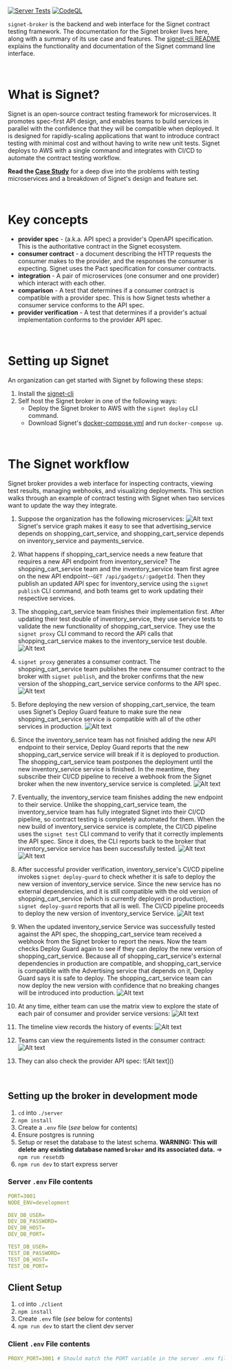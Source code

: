[![Server Tests](https://github.com/contract-testing-framework/broker/actions/workflows/test_server.yml/badge.svg)](https://github.com/contract-testing-framework/broker/actions/workflows/test_server.yml)
[![CodeQL](https://github.com/contract-testing-framework/broker/actions/workflows/github-code-scanning/codeql/badge.svg)](https://github.com/contract-testing-framework/broker/actions/workflows/github-code-scanning/codeql)

`signet-broker` is the backend and web interface for the Signet contract testing framework. The documentation for the Signet broker lives here, along with a summary of its use case and features. The [signet-cli README](https://github.com/signet-framework/signet-cli) explains the functionality and documentation of the Signet command line interface.

&nbsp;  

# What is Signet?

Signet is an open-source contract testing framework for microservices. It promotes spec-first API design, and enables teams to build services in parallel with the confidence that they will be compatible when deployed. It is designed for rapidly-scaling applications that want to introduce contract testing with minimal cost and without having to write new unit tests. Signet deploys to AWS with a single command and integrates with CI/CD to automate the contract testing workflow.

**Read the [Case Study]()** for a deep dive into the problems with testing microservices and a breakdown of Signet's design and feature set.

&nbsp;

# Key concepts
- **provider spec** - (a.k.a. API spec) a provider's OpenAPI specification. This is the authoritative contract in the Signet ecosystem.
- **consumer contract** - a document describing the HTTP requests the consumer makes to the provider, and the responses the consumer is expecting. Signet uses the Pact specification for consumer contracts.
- **integration** - A pair of microservices (one consumer and one provider) which interact with each other.
- **comparison** - A test that determines if a consumer contract is compatible with a provider spec. This is how Signet tests whether a consumer service conforms to the API spec.
- **provider verification** - A test that determines if a provider's actual implementation conforms to the provider API spec.

&nbsp;

# Setting up Signet

An organization can get started with Signet by following these steps:
1. Install the [signet-cli](https://github.com/signet-framework/signet-cli)
2. Self host the Signet broker in one of the following ways:
   - Deploy the Signet broker to AWS with the `signet deploy` cLI command.
   - Download Signet's [docker-compose.yml](https://github.com/signet-framework/signet-broker/blob/main/server/docker-compose.yml) and run `docker-compose up`.

&nbsp;

# The Signet workflow

Signet broker provides a web interface for inspecting contracts, viewing test results, managing webhooks, and visualizing deployments. This section walks through an example of contract testing with Signet when two services want to update the way they integrate.

1. Suppose the organization has the following microservices:
![Alt text](https://github.com/signet-framework/signet-broker/blob/readme_update/readme_assets/image.png)
Signet's service graph makes it easy to see that advertising_service depends on shopping_cart_service, and shopping_cart_service depends on inventory_service and payments_service.

2. What happens if shopping_cart_service needs a new feature that requires a new API endpoint from inventory_service? The shopping_cart_service team and the inventory_service team first agree on the new API endpoint--`GET /api/gadgets/:gadgetId`. Then they publish an updated API spec for inventory_service using the `signet publish` CLI command, and both teams get to work updating their respective services.

3. The shopping_cart_service team finishes their implementation first. After updating their test double of inventory_service, they use service tests to validate the new functionality of shopping_cart_service. They use the `signet proxy` CLI command to record the API calls that shopping_cart_service makes to the inventory_service test double.
![Alt text](https://github.com/signet-framework/signet-broker/blob/readme_update/readme_assets/image-1.png)

4. `signet proxy` generates a consumer contract. The shopping_cart_service team publishes the new consumer contract to the broker with `signet publish`, and the broker confirms that the new version of the shopping_cart_service service conforms to the API spec.
![Alt text](https://github.com/signet-framework/signet-broker/blob/readme_update/readme_assets/shopping%20cart%20publishes%20new%20version%20edited.png)

1. Before deploying the new version of shopping_cart_service, the team uses Signet's Deploy Guard feature to make sure the new shopping_cart_service service is compatible with all of the other services in production.
![Alt text](https://github.com/signet-framework/signet-broker/blob/readme_update/readme_assets/shopping_cart%20deploy%20guard%20fail.png)

1. Since the inventory_service team has not finished adding the new API endpoint to their service, Deploy Guard reports that the new shopping_cart_service service will break if it is deployed to production. The shopping_cart_service team postpones the deployment until the new inventory_service service is finished. In the meantime, they subscribe their CI/CD pipeline to receive a webhook from the Signet broker when the new inventory_service service is completed.
![Alt text](https://github.com/signet-framework/signet-broker/blob/readme_update/readme_assets/new%20inventory%20webhook%20.png)

1. Eventually, the inventory_service team finishes adding the new endpoint to their service. Unlike the shopping_cart_service team, the inventory_service team has fully integrated Signet into their CI/CD pipeline, so contract testing is completely automated for them. When the new build of inventory_service service is complete, the CI/CD pipeline uses the `signet test` CLI command to verify that it correctly implements the API spec. Since it does, the CLI reports back to the broker that inventory_service service has been successfully tested.
![Alt text](https://github.com/signet-framework/signet-broker/blob/readme_update/readme_assets/inventory%20test%20passed.png)
![Alt text](https://github.com/signet-framework/signet-broker/blob/readme_update/readme_assets/new%20intventory%20version%20tested%20markedup.png)

1. After successful provider verification, inventory_service's CI/CD pipeline invokes `signet deploy-guard` to check whether it is safe to deploy the new version of inventory_service service. Since the new service has no external dependencies, and it is still compatible with the old version of shopping_cart_service (which is currently deployed in production), `signet deploy-guard` reports that all is well. The CI/CD pipeline proceeds to deploy the new version of inventory_service Service.
![Alt text](https://github.com/signet-framework/signet-broker/blob/readme_update/readme_assets/new%20intentory%20version%20deploy%20guard%20pass.png)

1. When the updated inventory_service Service was successfully tested against the API spec, the shopping_cart_service team received a webhook from the Signet broker to report the news. Now the team checks Deploy Guard again to see if they can deploy the new version of shopping_cart_service. Because all of shopping_cart_service's external dependencies in production are compatible, and shopping_cart_service is compatible with the Advertising service that depends on it, Deploy Guard says it is safe to deploy. The shopping_cart_service team can now deploy the new version with confidence that no breaking changes will be introduced into production.
![Alt text](https://github.com/signet-framework/signet-broker/blob/readme_update/readme_assets/shopping%20cart%20safe%20to%20deploy.png)

1.  At any time, either team can use the matrix view to explore the state of each pair of consumer and provider service versions:
![Alt text](https://github.com/signet-framework/signet-broker/blob/readme_update/readme_assets/Matrix.png)

1.  The timeline view records the history of events:
![Alt text](https://github.com/signet-framework/signet-broker/blob/readme_update/readme_assets/timeline.png)

1.  Teams can view the requirements listed in the consumer contract:
![Alt text](https://github.com/signet-framework/signet-broker/blob/readme_update/readme_assets/consumer%20interactions%20expanded.png)

1.  They can also check the provider API spec:
![Alt text]([<provider spec expanded.png>](https://github.com/signet-framework/signet-broker/blob/readme_update/readme_assets/provider%20spec%20expanded.png))

&nbsp;
## Setting up the broker in development mode

1. `cd` into `./server`
2. `npm install`
3. Create a `.env` file (*see* below for contents)
4. Ensure postgres is running
5. Setup or reset the database to the latest schema. **WARNING: This will delete any existing database named `broker` and its associated data.** => `npm run resetdb`
6. `npm run dev` to start express server

### Server `.env` File contents

```yaml
PORT=3001
NODE_ENV=development

DEV_DB_USER=
DEV_DB_PASSWORD=
DEV_DB_HOST=
DEV_DB_PORT=

TEST_DB_USER=
TEST_DB_PASSWORD=
TEST_DB_HOST=
TEST_DB_PORT=
```

## Client Setup

1. `cd` into `./client`
2. `npm install`
3. Create `.env` file (*see* below for contents)
4. `npm run dev` to start the client dev server

### Client `.env` File contents

```yaml
PROXY_PORT=3001 # Should match the PORT variable in the server .env file
```
